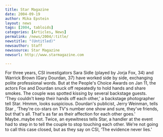 ```yaml
---
title: Star Magazine
date: 2004-09-19
author: Mika Epstein
layout: news
tags: [2004, tabloids]
categories: [Articles, News]
permalink: /news/2004/:title/
newstitle: "(Untitled)"
newsauthor: Staff  
newssource: Star Magazine
newsurl: http://www.starmagazine.com  

---
```


For three years, CSI investigators Sara Sidle (played by Jorja Fox, 34) and Warrick Brown (Gary Dourdan, 37) have worked side by side, exchanging polite professional words. But at the People's Choice Awards on Jan 11, the actors Fox and Dourdan snuck off repeatedly to hold hands and share smokes. The couple was spotted kissing by several backstage guests. &#8216;They couldn't keep their hands off each other,' a backstage photographer tell Star. Hmmm, looks suspicious. Dourdan's publicist, Jerry Weinman, tells Star , &#8216;They're co-stars on TV's number one show and sure, they've friends, but that's all. That's as far as their affection for each other goes.' Maybe..maybe not. Twice, an eyewitness tells Star, a handler at the event had to step in to tell the couple to stop touching each other. We're not going to call this case closed, but as they say on CSI, &#8216;The evidence never lies.'